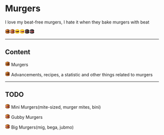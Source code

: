 # Murgers
I love my beat-free murgers, I hate it when they bake murgers with beat

![MeefMurger](./src/main/resources/assets/murgers/textures/item/meefmurger.png)![Beat-Free Murger](./src/main/resources/assets/murgers/textures/item/beatfreemurger.png)![Golden MeefMurger](./src/main/resources/assets/murgers/textures/item/golden_meefmurger.png)![Golden Beat-Free Murger](./src/main/resources/assets/murgers/textures/item/golden_beatfreemurger.png)![Netherite MeefMurger](./src/main/resources/assets/murgers/textures/item/netherite_meefmurger.png)![Netherite Beat-Free Murger](./src/main/resources/assets/murgers/textures/item/netherite_beatfreemurger.png)

---

## Content
![MeefMurger](./src/main/resources/assets/murgers/textures/item/meefmurger.png) Murgers

![MeefMurger](./src/main/resources/assets/murgers/textures/item/meefmurger.png) Advancements, recipes, a statistic and other things related to murgers

---

## TODO
![Beat-Free Murger](./src/main/resources/assets/murgers/textures/item/beatfreemurger.png) Mini Murgers(mite-sized, murger mites, bini)

![Beat-Free Murger](./src/main/resources/assets/murgers/textures/item/beatfreemurger.png) Gubby Murgers

![Beat-Free Murger](./src/main/resources/assets/murgers/textures/item/beatfreemurger.png) Big Murgers(mig, bega, jubmo)